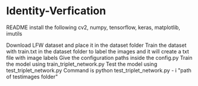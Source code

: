 # Identity-Verfication
README
install the following
cv2, numpy, tensorflow, keras, matplotlib, imutils

Download LFW dataset and place it in the dataset folder
Train the dataset with train.txt in the dataset folder to label the images and it will create a txt file with image labels
Give the configuration paths inside the config.py
Train the model using train_triplet_network.py
Test the model using test_triplet_network.py 
Command is python test_triplet_network.py - i "path of testimages folder" 
